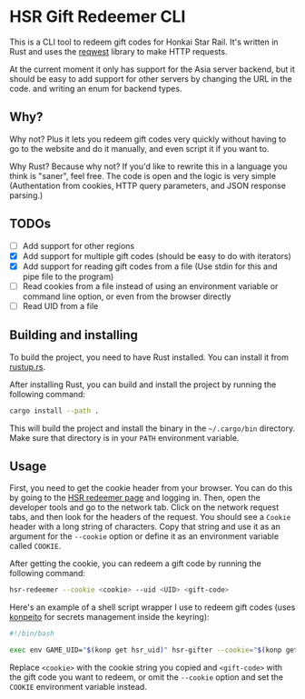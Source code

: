 # HSR Gift Redeemer CLI

This is a CLI tool to redeem gift codes for Honkai Star Rail. It's written in Rust and uses the [reqwest](https://docs.rs/reqwest) library to make HTTP requests.

At the current moment it only has support for the Asia server backend, but it should be easy to add support for other servers by changing the URL in the code.
and writing an enum for backend types.

## Why?

Why not? Plus it lets you redeem gift codes very quickly without having to go to the website and do it manually, and even script it if you want to.

Why Rust? Because why not? If you'd like to rewrite this in a language you think is "saner", feel free. The code is open and the logic is very simple (Authentation from cookies, HTTP query parameters, and JSON response parsing.)

## TODOs

- [ ] Add support for other regions
- [x] Add support for multiple gift codes (should be easy to do with iterators)
- [x] Add support for reading gift codes from a file (Use stdin for this and pipe file to the program)
- [ ] Read cookies from a file instead of using an environment variable or command line option, or even from the browser directly
- [ ] Read UID from a file

## Building and installing

To build the project, you need to have Rust installed. You can install it from [rustup.rs](https://rustup.rs/).

After installing Rust, you can build and install the project by running the following command:

```sh
cargo install --path .
```

This will build the project and install the binary in the `~/.cargo/bin` directory. Make sure that directory is in your `PATH` environment variable.


## Usage

First, you need to get the cookie header from your browser. You can do this by going to the [HSR redeemer page](https://hsr.hoyoverse.com/gift) and logging in. Then, open the developer tools and go to the network tab. Click on the network request tabs, and then look for the headers of the request. You should see a `Cookie` header with a long string of characters. Copy that string and use it as an argument for the `--cookie` option or define it as an environment variable called `COOKIE`.

After getting the cookie, you can redeem a gift code by running the following command:

```sh
hsr-redeemer --cookie <cookie> --uid <UID> <gift-code>
```

Here's an example of a shell script wrapper I use to redeem gift codes (uses [konpeito](https://github.com/tau-OS/konpeito) for secrets management inside the keyring):
```sh
#!/bin/bash

exec env GAME_UID="$(konp get hsr_uid)" hsr-gifter --cookie="$(konp get hsr_cookie)" $@
```

Replace `<cookie>` with the cookie string you copied and `<gift-code>` with the gift code you want to redeem, or omit the `--cookie` option and set the `COOKIE` environment variable instead.

